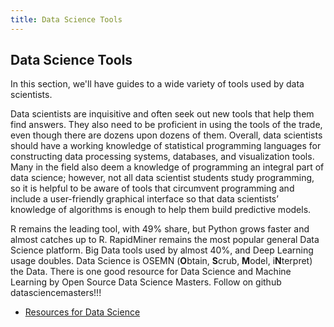 ```yaml
---
title: Data Science Tools
---
```

## Data Science Tools

In this section, we'll have guides to a wide variety of tools used by data scientists.

Data scientists are inquisitive and often seek out new tools that help them find answers. They also need to be proficient in using the tools of the trade, even though there are dozens upon dozens of them. Overall, data scientists should have a working knowledge of statistical programming languages for constructing data processing systems, databases, and visualization tools. Many in the field also deem a knowledge of programming an integral part of data science; however, not all data scientist students study programming, so it is helpful to be aware of tools that circumvent programming and include a user-friendly graphical interface so that data scientists’ knowledge of algorithms is enough to help them build predictive models.

R remains the leading tool, with 49% share, but Python grows faster and almost catches up to R. RapidMiner remains the most popular general Data Science platform. Big Data tools used by almost 40%, and Deep Learning usage doubles.
Data Science is OSEMN (**O**btain, **S**crub, **M**odel, i**N**terpret) the Data.
There is one good resource for Data Science and Machine Learning by Open Source Data Science Masters. Follow on github  datasciencemasters!!!
* [Resources for Data Science](https://github.com/datasciencemasters/go)
